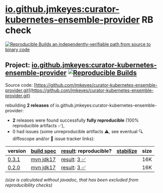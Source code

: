 [io.github.jmkeyes:curator-kubernetes-ensemble-provider](https://central.sonatype.com/artifact/io.github.jmkeyes/curator-kubernetes-ensemble-provider/versions) RB check
=======

[![Reproducible Builds](https://reproducible-builds.org/images/logos/rb.svg) an independently-verifiable path from source to binary code](https://reproducible-builds.org/)

## Project: [io.github.jmkeyes:curator-kubernetes-ensemble-provider](https://central.sonatype.com/artifact/io.github.jmkeyes/curator-kubernetes-ensemble-provider/versions) [![Reproducible Builds](https://img.shields.io/endpoint?url=https://raw.githubusercontent.com/jvm-repo-rebuild/reproducible-central/master/content/io/github/jmkeyes/curator-kubernetes-ensemble-provider/badge.json)](https://github.com/jvm-repo-rebuild/reproducible-central/blob/master/content/io/github/jmkeyes/curator-kubernetes-ensemble-provider/README.md)

Source code: [https://github.com/jmkeyes/curator-kubernetes-ensemble-provider.git](https://github.com/jmkeyes/curator-kubernetes-ensemble-provider.git)

rebuilding **2 releases** of io.github.jmkeyes:curator-kubernetes-ensemble-provider:
- **2** releases were found successfully **fully reproducible** (100% reproducible artifacts :white_check_mark:),
- 0 had issues (some unreproducible artifacts :warning:, see eventual :mag: diffoscope and/or :memo: issue tracker links):

| version | [build spec](/BUILDSPEC.md) | [result](https://reproducible-builds.org/docs/jvm/): reproducible? | [stabilize](https://github.com/google/oss-rebuild/blob/main/cmd/stabilize/README.md) | size |
| -- | --------- | ------ | ------ | -- |
| [0.3.1](https://central.sonatype.com/artifact/io.github.jmkeyes/curator-kubernetes-ensemble-provider/0.3.1/pom) | [mvn jdk17](curator-kubernetes-ensemble-provider-0.3.1.buildspec) | [result](curator-kubernetes-ensemble-provider-0.3.1.buildinfo): [3 :white_check_mark: ](curator-kubernetes-ensemble-provider-0.3.1.buildcompare) | | 16K |
| [0.2.0](https://central.sonatype.com/artifact/io.github.jmkeyes/curator-kubernetes-ensemble-provider/0.2.0/pom) | [mvn jdk17](curator-kubernetes-ensemble-provider-0.2.0.buildspec) | [result](curator-kubernetes-ensemble-provider-0.2.0.buildinfo): [3 :white_check_mark: ](curator-kubernetes-ensemble-provider-0.2.0.buildcompare) | | 16K |

<i>(size is calculated without javadoc, that has been excluded from reproducibility checks)</i>
